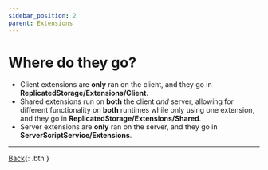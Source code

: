 ```yaml
---
sidebar_position: 2
parent: Extensions
---
```


# **Where do they go?**

- Client extensions are **only** ran on the client, and they go in **ReplicatedStorage/Extensions/Client**.
- Shared extensions run on **both** the client *and* server, allowing for different functionality on **both** runtimes while only using one extension, and they go in **ReplicatedStorage/Extensions/Shared**.
- Server extensions are **only** ran on the server, and they go in **ServerScriptService/Extensions**.

---

[Back](/extensions/extensions.html){: .btn }
